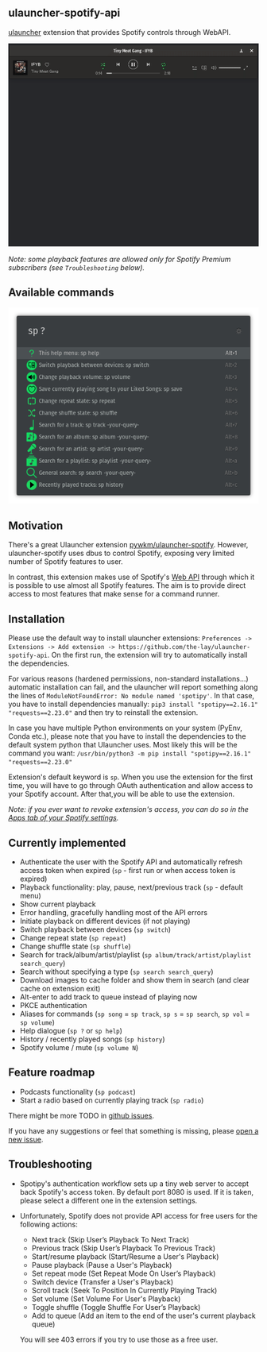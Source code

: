 ulauncher-spotify-api
--------------------------
[ulauncher](https://github.com/Ulauncher/Ulauncher) extension that provides Spotify controls through WebAPI.

![Demo gif](demo/demo.gif)

*Note: some playback features are allowed only for Spotify Premium subscribers (see `Troubleshooting` below).*

Available commands
--------------------------
![Commands](demo/available_commands.png)

Motivation
--------------------------
There's a great Ulauncher extension [pywkm/ulauncher-spotify](https://github.com/pywkm/ulauncher-spotify).
However, ulauncher-spotify uses dbus to control Spotify, exposing very limited number of Spotify features to user.

In contrast, this extension makes use of Spotify's [Web API](https://developer.spotify.com/documentation/web-api/)
through which it is possible to use almost all Spotify features. The aim is to provide direct access to most features
that make sense for a command runner.


Installation
--------------------------
Please use the default way to install ulauncher extensions:
`Preferences -> Extensions -> Add extension -> https://github.com/the-lay/ulauncher-spotify-api`.
On the first run, the extension will try to automatically install the dependencies.

For various reasons (hardened permissions, non-standard installations...) automatic installation can fail, 
and the ulauncher will report something along the lines of `ModuleNotFoundError: No module named 'spotipy'`.
In that case, you have to install dependencies manually:
`pip3 install "spotipy==2.16.1" "requests==2.23.0"` and then try to reinstall the extension.

In case you have multiple Python environments on your system (PyEnv, Conda etc.),
please note that you have to install the dependencies to the default system python that Ulauncher uses.
Most likely this will be the command you want: `/usr/bin/python3 -m pip install "spotipy==2.16.1" "requests==2.23.0"`

Extension's default keyword is `sp`. When you use the extension for the first time, you will have to
go through OAuth authentication and allow access to your Spotify account.
After that,you will be able to use the extension.

*Note: if you ever want to revoke extension's access, you can do so in the
[Apps tab of your Spotify settings](https://www.spotify.com/account/apps/).*


Currently implemented
--------------------------
- Authenticate the user with the Spotify API and automatically refresh access token when expired (`sp` - first run or
when access token is expired)
- Playback functionality: play, pause, next/previous track (`sp` - default menu)
- Show current playback
- Error handling, gracefully handling most of the API errors
- Initiate playback on different devices (if not playing)
- Switch playback between devices (`sp switch`)
- Change repeat state (`sp repeat`)
- Change shuffle state (`sp shuffle`)
- Search for track/album/artist/playlist (`sp album/track/artist/playlist search_query`)
- Search without specifying a type (`sp search search_query`)
- Download images to cache folder and show them in search (and clear cache on extension exit)
- Alt-enter to add track to queue instead of playing now
- PKCE authentication
- Aliases for commands (`sp song` = `sp track`, `sp s` = `sp search`, `sp vol` = `sp volume`)
- Help dialogue (`sp ?` or `sp help`)
- History / recently played songs (`sp history`)
- Spotify volume / mute (`sp volume N`)


Feature roadmap
--------------------------
- Podcasts functionality (`sp podcast`)
- Start a radio based on currently playing track (`sp radio`)

There might be more TODO in [github issues](https://github.com/the-lay/ulauncher-spotify-api/issues/).

If you have any suggestions or feel that something is missing, please
[open a new issue](https://github.com/the-lay/ulauncher-spotify-api/issues/new).


Troubleshooting
--------------------------
- Spotipy's authentication workflow sets up a tiny web server to accept back Spotify's access token.
By default port 8080 is used. If it is taken, please select a different one in the extension settings.

- Unfortunately, Spotify does not provide API access for free users for the following actions:
  - Next track (Skip User’s Playback To Next Track)
  - Previous track (Skip User’s Playback To Previous Track)
  - Start/resume playback (Start/Resume a User's Playback)
  - Pause playback (Pause a User's Playback)
  - Set repeat mode (Set Repeat Mode On User’s Playback)
  - Switch device (Transfer a User's Playback)
  - Scroll track (Seek To Position In Currently Playing Track)
  - Set volume (Set Volume For User's Playback)
  - Toggle shuffle (Toggle Shuffle For User’s Playback)
  - Add to queue (Add an item to the end of the user's current playback queue)
  
  You will see 403 errors if you try to use those as a free user. 
